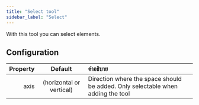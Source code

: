 ```yaml
---
title: "Select tool"
sidebar_label: "Select"
---
```



With this tool you can select elements.

## Configuration

| Property |         Default          | คำอธิบาย                                                                        |
| --------:|:------------------------:|:------------------------------------------------------------------------------- |
|     axis | (horizontal or vertical) | Direction where the space should be added. Only selectable when adding the tool |
